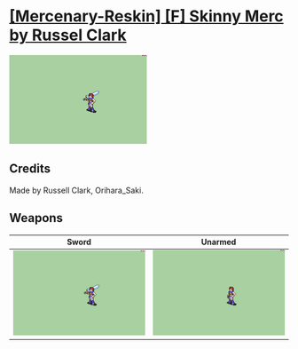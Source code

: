 # [\[Mercenary-Reskin\] \[F\] Skinny Merc by Russel Clark](./)

<img src="./1.%20Sword/Sword_000.png" alt="[Mercenary-Reskin] [F] Skinny Merc by Russel Clark standing" />

## Credits

Made by Russell Clark, Orihara_Saki.

## Weapons


|Sword |Unarmed |
|  :---: | :---: |
| <img alt="Sword animation" src="./1.%20Sword/Sword.gif" /> | <img alt="Unarmed animation" src="./8.%20Unarmed/Unarmed.gif" /> |
